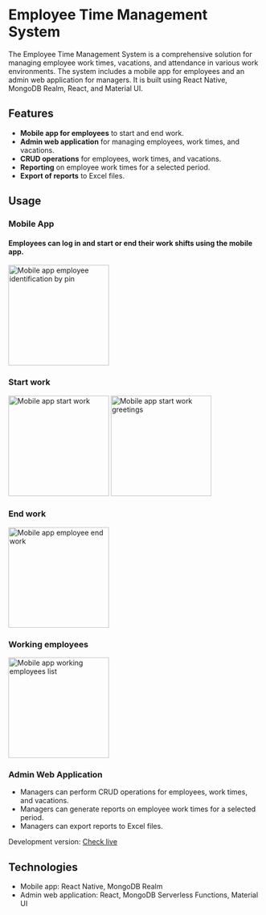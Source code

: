 # Employee Time Management System

The Employee Time Management System is a comprehensive solution for managing employee work times, vacations, and attendance in various work environments. The system includes a mobile app for employees and an admin web application for managers. It is built using React Native, MongoDB Realm, React, and Material UI.

## Features

- **Mobile app for employees** to start and end work.
- **Admin web application** for managing employees, work times, and vacations.
- **CRUD operations** for employees, work times, and vacations.
- **Reporting** on employee work times for a selected period.
- **Export of reports** to Excel files.

## Usage

### Mobile App


 #### Employees can log in and start or end their work shifts using the mobile app.


<img src="https://i.ibb.co/PFXQ1Dv/android-main.jpg" alt="Mobile app employee identification by pin" width="200" />

### Start work

<img src="https://i.ibb.co/kMv0gFw/android-start.jpg" alt="Mobile app start work" width="200" />
<img src="https://i.ibb.co/0nHy22P/android-greetings-start.jpg" alt="Mobile app start work greetings" width="200" />

### End work

<img src="https://i.ibb.co/JC2R6Rg/android-end.jpg" alt="Mobile app employee end work" width="200" />

### Working employees

<img src="https://i.ibb.co/Pw99V78/android-list.jpg" alt="Mobile app working employees list" width="200" />

### Admin Web Application

- Managers can perform CRUD operations for employees, work times, and vacations.
- Managers can generate reports on employee work times for a selected period.
- Managers can export reports to Excel files.

Development version: 
[Check live](https://best-ever-magazyn.netlify.app/)



## Technologies



- Mobile app: React Native, MongoDB Realm
- Admin web application: React, MongoDB Serverless Functions, Material UI

